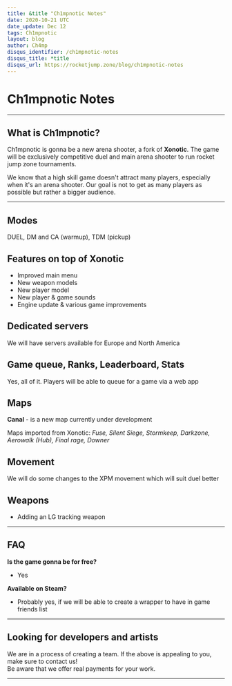 ```yaml
---
title: &title "Ch1mpnotic Notes"
date: 2020-10-21 UTC
date_update: Dec 12
tags: Ch1mpnotic
layout: blog
author: Ch4mp
disqus_identifier: /ch1mpnotic-notes
disqus_title: *title
disqus_url: https://rocketjump.zone/blog/ch1mpnotic-notes
---
```


<h1 class="w3-center">Ch1mpnotic Notes</h1>

<hr>

## What is Ch1mpnotic?
Ch1mpnotic is gonna be a new arena shooter, a fork of **Xonotic**. The game will be exclusively competitive duel and main arena shooter to run rocket jump zone tournaments.

We know that a high skill game doesn't attract many players, especially when it's an arena shooter. Our goal is not to get as many players as possible but rather a bigger audience.

<hr>


## Modes

DUEL, DM and CA (warmup), TDM (pickup)

## Features on top of Xonotic

- Improved main menu
- New weapon models
- New player model
- New player & game sounds
- Engine update & various game improvements


## Dedicated servers

We will have servers available for Europe and North America

## Game queue, Ranks, Leaderboard, Stats

Yes, all of it.
Players will be able to queue for a game via a web app

## Maps

**Canal** - is a new map currently under development

Maps imported from Xonotic:
*Fuse, Silent Siege, Stormkeep, Darkzone, Aerowalk (Hub), Final rage, Downer*

## Movement

We will do some changes to the XPM movement which will suit duel better


## Weapons
- Adding an LG tracking weapon

<hr>

## FAQ

**Is the game gonna be for free?**

- Yes

**Available on Steam?**

- Probably yes, if we will be able to create a wrapper to have in game friends list

<hr>

## Looking for developers and artists

We are in a process of creating a team. If the above is appealing to you, make sure to contact us!  
Be aware that we offer real payments for your work.

<hr>
